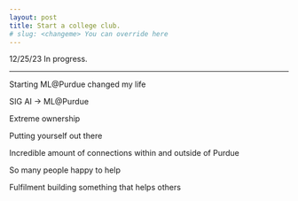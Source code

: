```yaml
---
layout: post
title: Start a college club.
# slug: <changeme> You can override here
---
```


12/25/23 In progress.

---

Starting ML@Purdue changed my life

SIG AI -> ML@Purdue

Extreme ownership

Putting yourself out there

Incredible amount of connections within and outside of Purdue

So many people happy to help

Fulfilment building something that helps others

